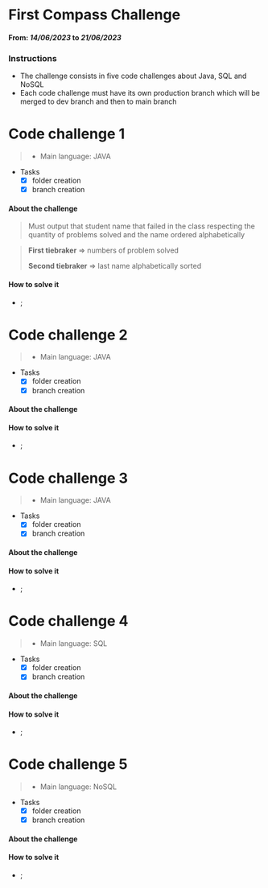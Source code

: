 # First Compass Challenge

#### From: *14/06/2023* to *21/06/2023*

### Instructions

- The challenge consists in five code challenges about Java, SQL and NoSQL
- Each code challenge must have its own production branch which will be merged to dev branch and then to main branch

# Code challenge 1

> - Main language: JAVA

- Tasks
    - [x] folder creation
    - [x] branch creation

#### About the challenge

> Must output that student name that failed in the class respecting the quantity of problems solved and the name ordered
> alphabetically

> **First tiebraker** => numbers of problem solved
>
> **Second tiebraker** => last name alphabetically sorted

#### How to solve it

- ;

# Code challenge 2

> - Main language: JAVA

- Tasks
    - [x] folder creation
    - [x] branch creation

#### About the challenge

> 

#### How to solve it

- ;

# Code challenge 3

> - Main language: JAVA

- Tasks
    - [x] folder creation
    - [x] branch creation

#### About the challenge

> 

#### How to solve it

- ;

# Code challenge 4

> - Main language: SQL

- Tasks
    - [x] folder creation
    - [x] branch creation

#### About the challenge

>

#### How to solve it

- ;

# Code challenge 5

> - Main language: NoSQL

- Tasks
    - [x] folder creation
    - [x] branch creation

#### About the challenge

#### How to solve it

- ;